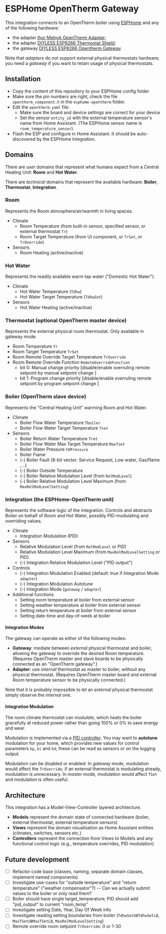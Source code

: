 # ESPHome OpenTherm Gateway

This integration connects to an OpenTherm boiler using [ESPHome](https://esphome.io/) and any of the following hardware:

- the adapter [Ihor Melnyk OpenTherm Adapter](http://ihormelnyk.com/opentherm_adapter);
- the adapter [DIYLESS ESP8266 Thermostat Shield](https://diyless.com/product/esp8266-thermostat-shield);
- the gateway [DIYLESS ESP8266 Opentherm Gateway](https://diyless.com/product/esp8266-opentherm-gateway).

Note that *adapters* do not support external physical thermostats hardware; you need a *gateway* if you want to retain usage of physical thermostats.

## Installation

- Copy the content of this repository to your ESPHome config folder
- Make sure the pin numbers are right, check the file `opentherm_component.h` in the `esphome-opentherm` folder.
- Edit the `opentherm.yaml` file:
    - Make sure the board and device settings are correct for your device
    - Set the sensor `entity_id` with the external temperature sensor's name from Home Assistant. (The ESPHome sensor name is `room_temperature_sensor`).
- Flash the ESP and configure in Home Assistant. It should be auto-discovered by the ESPHome Integration.

## Domains

There are *user* domains that represent what humans expect from a Central Heating Unit: **Room** and **Hot Water**.

There are *technical* domains that represent the available hardware: **Boiler**, **Thermostat**, **Integration**.

### Room

Represents the Room atmosphere/air/warmth in living spaces.

- Climate
  - Room Temperature (from built-in sensor, specified sensor, or external thermostat `Tr`)
  - Room Target Temperature (from UI component, or `TrSet`, or `TrOverride`)
- Sensors
  - Room Heating (active/inactive)

### Hot Water

Represents the readily available warm tap water ("Domestic Hot Water").

- Climate
  - Hot Water Temperature (`Tdhw`)
  - Hot Water Target Temperature (`TdhwSet`)
- Sensors
  - Hot Water Heating (active/inactive)

### Thermostat (optional OpenTherm master device)

Represents the external physical room thermostat. Only available in gateway mode.

- Room Temperature `Tr`
- Room Target Temperature `TrSet`
- Room Remote Override Target Temperature `TrOverride`
- Room Remote Override Function `RemoteOverrideFunction`
  - bit 0:  Manual change priority [disable/enable overruling remote setpoint by manual setpoint change ] 
  - bit 1:  Program change priority [disable/enable overruling remote setpoint by program setpoint change ]
  
### Boiler (OpenTherm slave device)

Represents the "Central Heating Unit" warming Room and Hot Water.

- Climate
  - Boiler Flow Water Temperature `Tboiler`
  - Boiler Flow Water Target Temperature `Tset`
- Sensors
  - Boiler Return Water Temperature `Tret`
  - Boiler Flow Water Max Target Temperature `MaxTset`
  - Boiler Water Pressure `CHPressure`
  - Boiler Flame
  - (-) Boiler Fault (8-bit vector: Service Request, Low water, Gas/flame ,...)
  - (-) Boiler Outside Temperature
  - (-) Boiler Relative Modulation Level (from `RelModLevel`)
  - (-) Boiler Relative Modulation Level Maximum (from `MaxRelModLevelSetting`)

### Integration (the ESPHome-OpenTherm unit)

Represents the software logic of the integration. Controls and abstracts Boiler on behalf of Room and Hot Water, possibly PID-modulating and overriding values. 

- Climate
  - Integration Modulation (PID)
- Sensors
  - Relative Modulation Level (from `RelModLevel` or PID)
  - Relative Modulation Level Maximum (from `MaxRelModLevelSetting` or PID)
  - (-) Integration Relative Modulation Level ("PID output")
- Controls
  - (-) Integration Modulation Enabled (default: true if Integration Mode `adapter`)
  - (-) Integration Modulation Autotune
  - (-) Integration Mode (`gateway` / `adapter`)
- Additional functions
  - Setting room temperature at boiler from external sensor
  - Setting weather temperature at boiler from external sensor
  - Setting return temperature at boiler from external sensor
  - Setting date-time and day-of-week at boiler

#### Integration Modes

The gateway can operate as either of the following modes:

- **Gateway**: mediate between *external* physical thermostat and boiler, allowing the gateway to override the desired Room temperature. (Requires OpenTherm master and slave boards to be physically connected as an "OpenTherm gateway".)
- **Adapter**: use *internal* thermostat as master to boiler, without any physical thermostat. (Requires OpenTherm master board _and_ external Room temperature sensor to be physically connected.)

Note that it is probably impossible to let an *external* physical thermostat simply observe the *internal* one.

#### Integration Modulation

The room climate thermostat can *modulate*, which heats the boiler gracefully at reduced power rather than going 100% or 0% to save energy and wear.

Modulation is implemented via a [PID controller](https://esphome.io/components/climate/pid.html). You may want to **autotune** modulation for your home, which provides new values for control parameters `kp`, `ki` and `kd`; these can be read as sensors or on the logging output.

Modulation can be disabled or enabled. In *gateway* mode, modulation would affect the `TrOverride`; if an external thermostat _is_ modulating already, modulation is unnecessary. In *master* mode, modulation would affect `TSet` and modulation is often useful.

## Architecture

This integration has a Model-View-Controller layered architecture.

- **Models** represent the domain state of connected hardware (boiler, external thermostat, external temperature sensors)
- **Views** represent the domain visualisation as Home Assistant entities (climates, switches, sensors etc.)
- **Controllers** represent the connection from Views to Models and any functional control logic (e.g., temperature overrides, PID modulation)

## Future development

- [ ] Refactor code base (classes, naming, separate domain classes, implement named components)
- [ ] Investigate use-cases for "outside temperature" and "return temperature" ("weather compensator"?) -- Can we actually submit values to the boiler or only read them?
- [ ] Boiler should have single target_temperature; PID should add "pid_output" to current "room_temp"
- [ ] Investigate setting Date, Year, Day Of Week info
- [ ] Investigate reading setting boundaries from boiler (`TdhwSetUBTdhwSetLB`, `MaxTSetUBMaxTSetLB`, `MaxRelModLevelSetting`)
- [ ] Remote override room setpoint `TrOverride`: 0 or 1-30